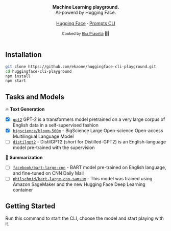 <div align="center"><strong>Machine Learning playground.</strong></div>
<div align="center">AI-powerd by Hugging Face.</div>
<br />
<div align="center">
<a href="https://huggingface.co/">Hugging Face</a> 
<span> · </span>
<a href="https://github.com/terkelg/prompts#readme">Prompts CLI</a> 
</div>

<br />
<div align="center">
  <sub>Cooked by <a href="https://twitter.com/twekaone">Eka Prasetia</a> 👨‍🍳</sub>
</div>

<br />

## Installation

```sh
git clone https://github.com/ekaone/huggingface-cli-playground.git
cd huggingface-cli-playground
npm install
npm start
```

## Tasks and Models

🔥 **Text Generation**
- [X] [`gpt2`](https://huggingface.co/gpt2) GPT-2 is a transformers model pretrained on a very large corpus of English data in a self-supervised fashion
- [X] [`bigscience/bloom-560m`](https://huggingface.co/bigscience/bloom-560m) - BigScience Large Open-science Open-access Multilingual Language Model
- [ ] [`distilgpt2`](https://huggingface.co/distilgpt2) - DistilGPT2 (short for Distilled-GPT2) is an English-language model pre-trained with the supervision

🔩 **Summarization**
- [ ] [`facebook/bart-large-cnn`](https://huggingface.co/facebook/bart-large-cnn) - BART model pre-trained on English language, and fine-tuned on CNN Daily Mail
- [ ] [`philschmid/bart-large-cnn-samsum`](https://huggingface.co/philschmid/bart-large-cnn-samsum) - This model was trained using Amazon SageMaker and the new Hugging Face Deep Learning container

## Getting Started

Run this command to start the CLI, choose the model and start playing with it.

